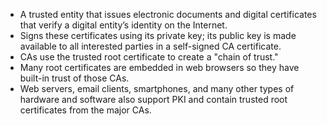 - A trusted entity that issues electronic documents and digital certificates that verify a digital entity’s identity on the Internet.
- Signs these certificates using its private key; its public key is made available to all interested parties in a self-signed CA certificate.
- CAs use the trusted root certificate to create a "chain of trust."
- Many root certificates are embedded in web browsers so they have built-in trust of those CAs.
- Web servers, email clients, smartphones, and many other types of hardware and software also support PKI and contain trusted root certificates from the major CAs.